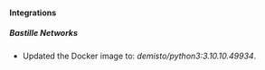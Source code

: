 #### Integrations
##### Bastille Networks
- Updated the Docker image to: *demisto/python3:3.10.10.49934*.
